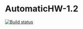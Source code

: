 # AutomaticHW-1.2
[![Build status](https://ci.appveyor.com/api/projects/status/r676f56unx6eq8wn?svg=true)](https://ci.appveyor.com/project/Pavel-Ole/automatichw-1-2)

